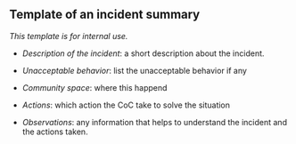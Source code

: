 ## Template of an incident summary

_This template is for internal use._

* _Description of the incident_: a short description about the incident.

* _Unacceptable behavior_: list the unacceptable behavior if any

* _Community space_: where this happend

* _Actions_: which action the CoC take to solve the situation

* _Observations_: any information that helps to understand the incident and the actions taken.